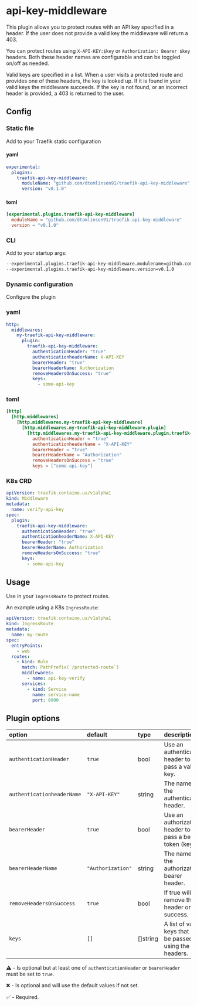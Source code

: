 # api-key-middleware

This plugin allows you to protect routes with an API key specified in a header. If the user does not provide a valid key the middleware will return a 403.

You can protect routes using `X-API-KEY:$key` or `Authorization: Bearer $key` headers. Both these header names are configurable and can be toggled on/off as needed.

Valid keys are specified in a list. When a user visits a protected route and provides one of these headers, the key is looked up. If it is found in your valid keys the middleware succeeds. If the key is not found, or an incorrect header is provided, a 403 is returned to the user.

## Config

### Static file

Add to your Traefik static configuration

#### yaml

```yaml
experimental:
  plugins:
    traefik-api-key-middleware:
      moduleName: "github.com/dtomlinson91/traefik-api-key-middleware"
      version: "v0.1.0"
```

#### toml

```toml
[experimental.plugins.traefik-api-key-middleware]
  moduleName = "github.com/dtomlinson91/traefik-api-key-middleware"
  version = "v0.1.0"
```

### CLI

Add to your startup args:

```sh
--experimental.plugins.traefik-api-key-middleware.modulename=github.com/dtomlinson91/traefik-api-key-middleware
--experimental.plugins.traefik-api-key-middleware.version=v0.1.0
```

### Dynamic configuration

Configure the plugin

### yaml

```yaml
http:
  middlewares:
    my-traefik-api-key-middleware:
      plugin:
        traefik-api-key-middleware:
          authenticationHeader: "true"
          authenticationheaderName: X-API-KEY
          bearerHeader: "true"
          bearerHeaderName: Authorization
          removeHeadersOnSuccess: "true"
          keys:
            - some-api-key
```

### toml

```toml
[http]
  [http.middlewares]
    [http.middlewares.my-traefik-api-key-middleware]
      [http.middlewares.my-traefik-api-key-middleware.plugin]
        [http.middlewares.my-traefik-api-key-middleware.plugin.traefik-api-key-middleware]
          authenticationHeader = "true"
          authenticationheaderName = "X-API-KEY"
          bearerHeader = "true"
          bearerHeaderName = "Authorization"
          removeHeadersOnSuccess = "true"
          keys = ["some-api-key"]
```

### K8s CRD

```yaml
apiVersion: traefik.containo.us/v1alpha1
kind: Middleware
metadata:
  name: verify-api-key
spec:
  plugin:
    traefik-api-key-middleware:
      authenticationHeader: "true"
      authenticationheaderName: X-API-KEY
      bearerHeader: "true"
      bearerHeaderName: Authorization
      removeHeadersOnSuccess: "true"
      keys:
        - some-api-key
```

## Usage

Use in your `IngressRoute` to protect routes.

An example using a K8s `IngressRoute`:

```yaml
apiVersion: traefik.containo.us/v1alpha1
kind: IngressRoute
metadata:
  name: my-route
spec:
  entryPoints:
    - web
  routes:
    - kind: Rule
      match: PathPrefix(`/protected-route`)
      middlewares:
        - name: api-key-verify
      services:
        - kind: Service
          name: service-name
          port: 8000
```

## Plugin options

| option                     | default           | type     | description                                                | required |
| :------------------------- | :---------------- | :------- | :--------------------------------------------------------- | :------- |
| `authenticationHeader`     | `true`            | bool     | Use an authentication header to pass a valid key.          | ⚠️       |
| `authenticationheaderName` | `"X-API-KEY"`     | string   | The name of the authentication header.                     | ❌       |
| `bearerHeader`             | `true`            | bool     | Use an authorization header to pass a bearer token (key).  | ⚠️       |
| `bearerHeaderName`         | `"Authorization"` | string   | The name of the authorization bearer header.               | ❌       |
| `removeHeadersOnSuccess`   | `true`            | bool     | If true will remove the header on success.                 | ❌       |
| `keys`                     | `[]`              | []string | A list of valid keys that can be passed using the headers. | ✅       |

⚠️ - Is optional but at least one of `authenticationHeader` or `bearerHeader` must be set to `true`.

❌ - Is optional and will use the default values if not set.

✅ - Required.
